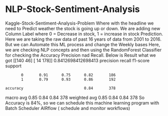 # NLP-Stock-Sentiment-Analysis
Kaggle-Stock-Sentiment-Analysis-Problem 
Where with the headline we need to Predict weather the stock is going up or down.
We are adding new Column Label where 0 = Decrease in stock, 1 = increase in stock Prediction.
Here we are taking the raw data of past 16 years of data from 2001 to 2016. But we can Automate this ML process and change the Weekly bases
Here, we are checking NLP concepts and then using the RandomForest Classifier for checking the Accuracy Precision nad Recall.
Below is Result what we got 
[[140  46]
 [ 14 178]]
0.8412698412698413
              precision    recall  f1-score   support

           0       0.91      0.75      0.82       186
           1       0.79      0.93      0.86       192

    accuracy                           0.84       378
   macro avg       0.85      0.84      0.84       378
weighted avg       0.85      0.84      0.84       378
So Accuracy is 84%, so we can schedule this machine learning program with Batch Scheduler AIRflow ( schedule and monitor workflows) 
